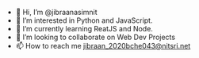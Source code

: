 - 👋 Hi, I’m @jibraanasimnit
- 👀 I’m interested in Python and JavaScript.
- 🌱 I’m currently learning ReatJS and Node.
- 💞️ I’m looking to collaborate on Web Dev Projects
- 📫 How to reach me jibraan_2020bche043@nitsri.net

<!---
jibraanasimnit/jibraanasimnit is a ✨ special ✨ repository because its `README.md` (this file) appears on your GitHub profile.
You can click the Preview link to take a look at your changes.
--->
